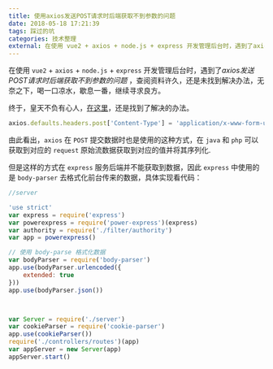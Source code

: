 ```yaml
---
title: 使用axios发送POST请求时后端获取不到参数的问题
date: 2018-05-18 17:21:39
tags: 踩过的坑
categories: 技术整理
external: 在使用 vue2 + axios + node.js + express 开发管理后台时，遇到了axios发送POST请求时后端获取不到参数的问题 ，查阅资料许久，还是未找到解决办法，无奈之下，喝一口凉水，歇息一番，继续寻求良方。
---
```


在使用 `vue2` + `axios` + `node.js` + `express` 开发管理后台时，遇到了*axios发送POST请求时后端获取不到参数的问题* ，查阅资料许久，还是未找到解决办法，无奈之下，喝一口凉水，歇息一番，继续寻求良方。

终于，皇天不负有心人，[在这里](https://zhuanlan.zhihu.com/p/27498996)，还是找到了解决的办法。
``` js
axios.defaults.headers.post['Content-Type'] = 'application/x-www-form-urlencoded';
```

由此看出，`axios` 在 `POST` 提交数据时也是使用的这种方式，在 `java` 和 `php` 可以获取到对应的 `request` 原始流数据获取到对应的值并将其序列化.

但是这样的方式在 `express` 服务后端并不能获取到数据，因此 `express` 中使用的是 `body-parser` 去格式化前台传来的数据，具体实现看代码：
```js
//server

'use strict'
var express = require('express')
var powerexpress = require('power-express')(express)
var authority = require('./filter/authority')
var app = powerexpress()

// 使用 body-parse 格式化数据
var bodyParser = require('body-parser')
app.use(bodyParser.urlencoded({
    extended: true
}))
app.use(bodyParser.json())



var Server = require('./server')
var cookieParser = require('cookie-parser')
app.use(cookieParser())
require('./controllers/routes')(app)
var appServer = new Server(app)
appServer.start()

```
